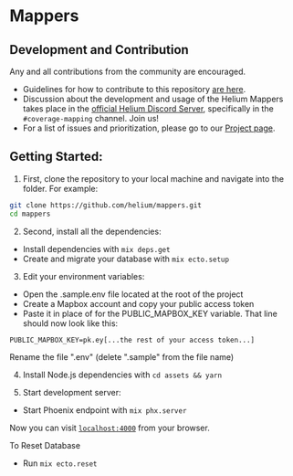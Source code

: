 # Mappers


## Development and Contribution

Any and all contributions from the community are encouraged.

- Guidelines for how to contribute to this repository [are here](https://github.com/helium/mappers/blob/master/CONTRIBUTING.md).
- Discussion about the development and usage of the Helium Mappers takes place in the [official Helium Discord Server](https://discord.gg/helium), specifically in the `#coverage-mapping` channel. Join us!
- For a list of issues and prioritization, please go to our [Project page](https://github.com/orgs/helium/projects/14).

## Getting Started:

1. First, clone the repository to your local machine and navigate into the folder. For example:

```bash
git clone https://github.com/helium/mappers.git
cd mappers
```

2. Second, install all the dependencies:

* Install dependencies with `mix deps.get`
* Create and migrate your database with `mix ecto.setup`

3. Edit your environment variables:

* Open the .sample.env file located at the root of the project
* Create a Mapbox account and copy your public access token
* Paste it in place of <replace me> for the PUBLIC_MAPBOX_KEY variable. That line should now look like this:

`PUBLIC_MAPBOX_KEY=pk.ey[...the rest of your access token...]`

Rename the file ".env" (delete ".sample" from the file name)

4. Install Node.js dependencies with `cd assets && yarn`

5. Start development server:
* Start Phoenix endpoint with `mix phx.server`

Now you can visit [`localhost:4000`](http://localhost:4000) from your browser.

To Reset Database

  * Run `mix ecto.reset`
